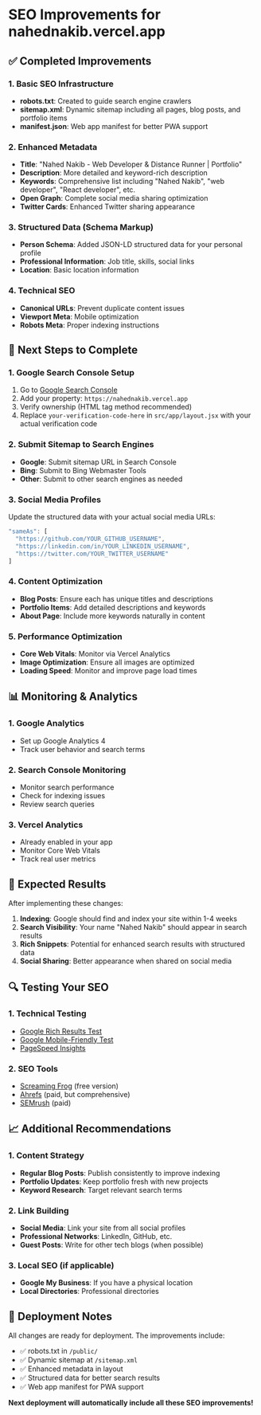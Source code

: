 # SEO Improvements for nahednakib.vercel.app

## ✅ Completed Improvements

### 1. Basic SEO Infrastructure

- **robots.txt**: Created to guide search engine crawlers
- **sitemap.xml**: Dynamic sitemap including all pages, blog posts, and portfolio items
- **manifest.json**: Web app manifest for better PWA support

### 2. Enhanced Metadata

- **Title**: "Nahed Nakib - Web Developer & Distance Runner | Portfolio"
- **Description**: More detailed and keyword-rich description
- **Keywords**: Comprehensive list including "Nahed Nakib", "web developer", "React developer", etc.
- **Open Graph**: Complete social media sharing optimization
- **Twitter Cards**: Enhanced Twitter sharing appearance

### 3. Structured Data (Schema Markup)

- **Person Schema**: Added JSON-LD structured data for your personal profile
- **Professional Information**: Job title, skills, social links
- **Location**: Basic location information

### 4. Technical SEO

- **Canonical URLs**: Prevent duplicate content issues
- **Viewport Meta**: Mobile optimization
- **Robots Meta**: Proper indexing instructions

## 🔄 Next Steps to Complete

### 1. Google Search Console Setup

1. Go to [Google Search Console](https://search.google.com/search-console)
2. Add your property: `https://nahednakib.vercel.app`
3. Verify ownership (HTML tag method recommended)
4. Replace `your-verification-code-here` in `src/app/layout.jsx` with your actual verification code

### 2. Submit Sitemap to Search Engines

- **Google**: Submit sitemap URL in Search Console
- **Bing**: Submit to Bing Webmaster Tools
- **Other**: Submit to other search engines as needed

### 3. Social Media Profiles

Update the structured data with your actual social media URLs:

```javascript
"sameAs": [
  "https://github.com/YOUR_GITHUB_USERNAME",
  "https://linkedin.com/in/YOUR_LINKEDIN_USERNAME",
  "https://twitter.com/YOUR_TWITTER_USERNAME"
]
```

### 4. Content Optimization

- **Blog Posts**: Ensure each has unique titles and descriptions
- **Portfolio Items**: Add detailed descriptions and keywords
- **About Page**: Include more keywords naturally in content

### 5. Performance Optimization

- **Core Web Vitals**: Monitor via Vercel Analytics
- **Image Optimization**: Ensure all images are optimized
- **Loading Speed**: Monitor and improve page load times

## 📊 Monitoring & Analytics

### 1. Google Analytics

- Set up Google Analytics 4
- Track user behavior and search terms

### 2. Search Console Monitoring

- Monitor search performance
- Check for indexing issues
- Review search queries

### 3. Vercel Analytics

- Already enabled in your app
- Monitor Core Web Vitals
- Track real user metrics

## 🎯 Expected Results

After implementing these changes:

1. **Indexing**: Google should find and index your site within 1-4 weeks
2. **Search Visibility**: Your name "Nahed Nakib" should appear in search results
3. **Rich Snippets**: Potential for enhanced search results with structured data
4. **Social Sharing**: Better appearance when shared on social media

## 🔍 Testing Your SEO

### 1. Technical Testing

- [Google Rich Results Test](https://search.google.com/test/rich-results)
- [Google Mobile-Friendly Test](https://search.google.com/test/mobile-friendly)
- [PageSpeed Insights](https://pagespeed.web.dev/)

### 2. SEO Tools

- [Screaming Frog](https://www.screamingfrog.co.uk/seo-spider/) (free version)
- [Ahrefs](https://ahrefs.com/) (paid, but comprehensive)
- [SEMrush](https://www.semrush.com/) (paid)

## 📈 Additional Recommendations

### 1. Content Strategy

- **Regular Blog Posts**: Publish consistently to improve indexing
- **Portfolio Updates**: Keep portfolio fresh with new projects
- **Keyword Research**: Target relevant search terms

### 2. Link Building

- **Social Media**: Link your site from all social profiles
- **Professional Networks**: LinkedIn, GitHub, etc.
- **Guest Posts**: Write for other tech blogs (when possible)

### 3. Local SEO (if applicable)

- **Google My Business**: If you have a physical location
- **Local Directories**: Professional directories

## 🚀 Deployment Notes

All changes are ready for deployment. The improvements include:

- ✅ robots.txt in `/public/`
- ✅ Dynamic sitemap at `/sitemap.xml`
- ✅ Enhanced metadata in layout
- ✅ Structured data for better search results
- ✅ Web app manifest for PWA support

**Next deployment will automatically include all these SEO improvements!**
